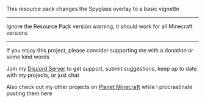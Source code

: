 This resource pack changes the Spyglass overlay to a basic vignette

***

Ignore the Resource Pack version warning, it should work for all Minecraft versions

***

If you enjoy this project, please consider supporting me with a donation or some kind words

Join my [Discord Server](https://discord.com/invite/JsrG8EDdnZ) to get support, submit suggestions, keep up to date with my projects, or just chat

Also check out my other projects on [Planet Minecraft](https://www.planetminecraft.com/member/b1bu) while I procrastinate posting them here